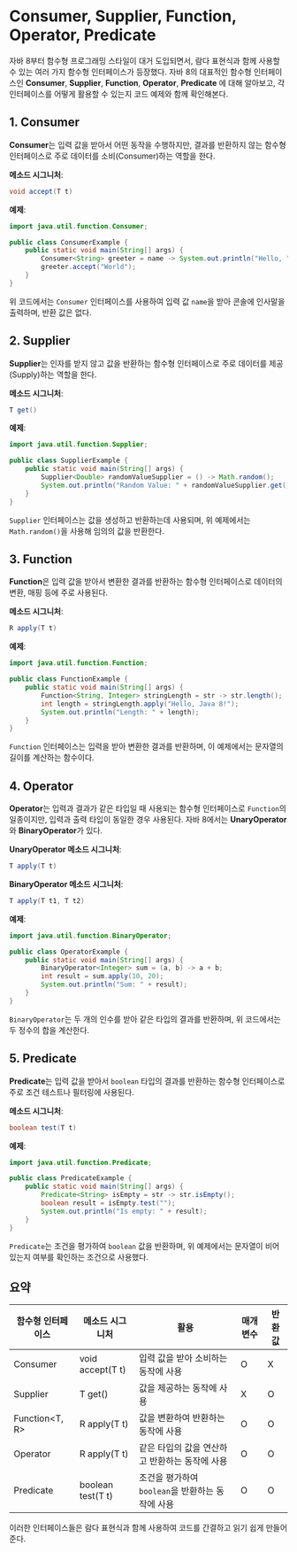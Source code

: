 # Consumer, Supplier, Function, Operator, Predicate

자바 8부터 함수형 프로그래밍 스타일이 대거 도입되면서, 람다 표현식과 함께 사용할 수 있는 여러 가지 함수형 인터페이스가 등장했다. 자바 8의 대표적인 함수형 인터페이스인 **Consumer**, **Supplier**, **Function**, **Operator**, **Predicate** 에 대해 알아보고, 각 인터페이스를 어떻게 활용할 수 있는지 코드 예제와 함께 확인해본다.

## 1. Consumer

**Consumer**는 입력 값을 받아서 어떤 동작을 수행하지만, 결과를 반환하지 않는 함수형 인터페이스로 주로 데이터를 소비(Consumer)하는 역할을 한다.

**메소드 시그니처**: 
```java
void accept(T t)
```

**예제**:
```java
import java.util.function.Consumer;

public class ConsumerExample {
    public static void main(String[] args) {
        Consumer<String> greeter = name -> System.out.println("Hello, " + name + "!");
        greeter.accept("World");
    }
}
```

위 코드에서는 `Consumer` 인터페이스를 사용하여 입력 값 `name`을 받아 콘솔에 인사말을 출력하며, 반환 값은 없다.

## 2. Supplier

**Supplier**는 인자를 받지 않고 값을 반환하는 함수형 인터페이스로 주로 데이터를 제공(Supply)하는 역할을 한다.

**메소드 시그니처**: 
```java
T get()
```

**예제**:
```java
import java.util.function.Supplier;

public class SupplierExample {
    public static void main(String[] args) {
        Supplier<Double> randomValueSupplier = () -> Math.random();
        System.out.println("Random Value: " + randomValueSupplier.get());
    }
}
```

 `Supplier` 인터페이스는 값을 생성하고 반환하는데 사용되며, 위 예제에서는 `Math.random()`을 사용해 임의의 값을 반환한다.

## 3. Function

**Function**은 입력 값을 받아서 변환한 결과를 반환하는 함수형 인터페이스로 데이터의 변환, 매핑 등에 주로 사용된다.

**메소드 시그니처**:
```java
R apply(T t)
```

**예제**:
```java
import java.util.function.Function;

public class FunctionExample {
    public static void main(String[] args) {
        Function<String, Integer> stringLength = str -> str.length();
        int length = stringLength.apply("Hello, Java 8!");
        System.out.println("Length: " + length);
    }
}
```

 `Function` 인터페이스는 입력을 받아 변환한 결과를 반환하며, 이 예제에서는 문자열의 길이를 계산하는 함수이다.

## 4. Operator

**Operator**는 입력과 결과가 같은 타입일 때 사용되는 함수형 인터페이스로  `Function`의 일종이지만, 입력과 출력 타입이 동일한 경우 사용된다. 자바 8에서는 **UnaryOperator**와 **BinaryOperator**가 있다.

**UnaryOperator 메소드 시그니처**:
```java
T apply(T t)
```

**BinaryOperator 메소드 시그니처**:
```java
T apply(T t1, T t2)
```

**예제**:
```java
import java.util.function.BinaryOperator;

public class OperatorExample {
    public static void main(String[] args) {
        BinaryOperator<Integer> sum = (a, b) -> a + b;
        int result = sum.apply(10, 20);
        System.out.println("Sum: " + result);
    }
}
```

`BinaryOperator`는 두 개의 인수를 받아 같은 타입의 결과를 반환하며, 위 코드에서는 두 정수의 합을 계산한다.

## 5. Predicate

**Predicate**는 입력 값을 받아서 `boolean` 타입의 결과를 반환하는 함수형 인터페이스로 주로 조건 테스트나 필터링에 사용된다.

**메소드 시그니처**:
```java
boolean test(T t)
```

**예제**:
```java
import java.util.function.Predicate;

public class PredicateExample {
    public static void main(String[] args) {
        Predicate<String> isEmpty = str -> str.isEmpty();
        boolean result = isEmpty.test("");
        System.out.println("Is empty: " + result);
    }
}
```

`Predicate`는 조건을 평가하여 `boolean` 값을 반환하며, 위 예제에서는 문자열이 비어 있는지 여부를 확인하는 조건으로 사용했다.

## 요약

| 함수형 인터페이스      | 메소드 시그니처          | 활용                              | 매개변수 | **반환 값** |
| -------------- | ----------------- | ------------------------------- | ---- | -------- |
| Consumer<T>    | void accept(T t)  | 입력 값을 받아 소비하는 동작에 사용            | O    | X        |
| Supplier<T>    | T get()           | 값을 제공하는 동작에 사용                  | X    | O        |
| Function<T, R> | R apply(T t)      | 값을 변환하여 반환하는 동작에 사용             | O    | O        |
| Operator       | R apply(T t)      | 같은 타입의 값을 연산하고 반환하는 동작에 사용      | O    | O        |
| Predicate<T>   | boolean test(T t) | 조건을 평가하여 `boolean`을 반환하는 동작에 사용 | O    | O        |


이러한 인터페이스들은 람다 표현식과 함께 사용하여 코드를 간결하고 읽기 쉽게 만들어 준다. 

